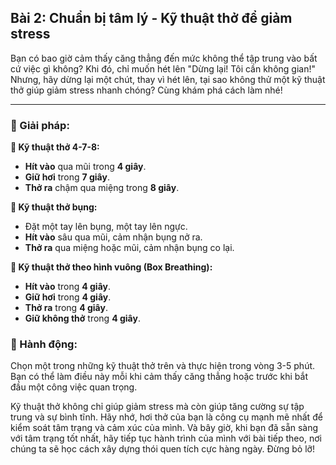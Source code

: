 ## Bài 2: Chuẩn bị tâm lý - Kỹ thuật thở để giảm stress

Bạn có bao giờ cảm thấy căng thẳng đến mức không thể tập trung vào bất cứ việc gì không? Khi đó, chỉ muốn hét lên "Dừng lại! Tôi cần không gian!" Nhưng, hãy dừng lại một chút, thay vì hét lên, tại sao không thử một kỹ thuật thở giúp giảm stress nhanh chóng? Cùng khám phá cách làm nhé!

---

### 📌 Giải pháp:

**🔹 Kỹ thuật thở 4-7-8:**
- **Hít vào** qua mũi trong **4 giây**.
- **Giữ hơi** trong **7 giây**.
- **Thở ra** chậm qua miệng trong **8 giây**.

**🔹 Kỹ thuật thở bụng:**
- Đặt một tay lên bụng, một tay lên ngực.
- **Hít vào** sâu qua mũi, cảm nhận bụng nở ra.
- **Thở ra** qua miệng hoặc mũi, cảm nhận bụng co lại.

**🔹 Kỹ thuật thở theo hình vuông (Box Breathing):**
- **Hít vào** trong **4 giây**.
- **Giữ hơi** trong **4 giây**.
- **Thở ra** trong **4 giây**.
- **Giữ không thở** trong **4 giây**.

### 🚀 Hành động:

Chọn một trong những kỹ thuật thở trên và thực hiện trong vòng 3-5 phút. Bạn có thể làm điều này mỗi khi cảm thấy căng thẳng hoặc trước khi bắt đầu một công việc quan trọng.

Kỹ thuật thở không chỉ giúp giảm stress mà còn giúp tăng cường sự tập trung và sự bình tĩnh. Hãy nhớ, hơi thở của bạn là công cụ mạnh mẽ nhất để kiểm soát tâm trạng và cảm xúc của mình. Và bây giờ, khi bạn đã sẵn sàng với tâm trạng tốt nhất, hãy tiếp tục hành trình của mình với bài tiếp theo, nơi chúng ta sẽ học cách xây dựng thói quen tích cực hàng ngày. Đừng bỏ lỡ!